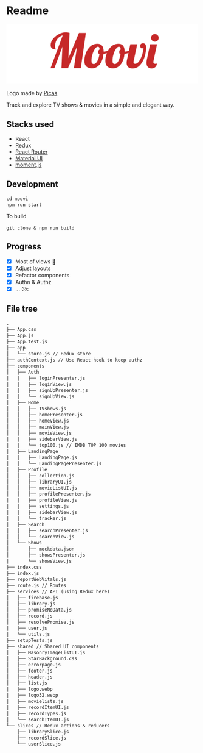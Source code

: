# Readme

![logo](https://raw.githubusercontent.com/saltylemon11/group26_moovi/main/moovi/public/logo.webp)

Logo made by [Picas](https://github.com/djyde/Picas)

Track and explore TV shows & movies in a simple and elegant way. 

## Stacks used 

- React
- Redux
- [React Router](https://reactrouter.com/)
- [Material UI](https://mui.com/)
- [moment.js](https://momentjs.com/)

## Development

```
cd moovi
npm run start
```

To build

```
git clone & npm run build
```

## Progress

- [x] Most of views :tada:
- [x] Adjust layouts
- [x] Refactor components
- [x] Authn & Authz 
- [x] ... 😥:

## File tree

```
.
├── App.css
├── App.js
├── App.test.js
├── app
│   └── store.js // Redux store
├── authContext.js // Use React hook to keep authz
├── components
│   ├── Auth
│   │   ├── loginPresenter.js
│   │   ├── loginView.js
│   │   ├── signUpPresenter.js
│   │   └── signUpView.js
│   ├── Home
│   │   ├── TVshows.js
│   │   ├── homePresenter.js
│   │   ├── homeView.js
│   │   ├── mainView.js
│   │   ├── movieView.js
│   │   ├── sidebarView.js
│   │   └── top100.js // IMDB TOP 100 movies
│   ├── LandingPage
│   │   ├── LandingPage.js
│   │   └── LandingPagePresenter.js
│   ├── Profile
│   │   ├── collection.js
│   │   ├── libraryUI.js
│   │   ├── movieListUI.js
│   │   ├── profilePresenter.js
│   │   ├── profileView.js
│   │   ├── settings.js
│   │   ├── sidebarView.js
│   │   └── tracker.js
│   ├── Search
│   │   ├── searchPresenter.js
│   │   └── searchView.js
│   └── Shows
│       ├── mockdata.json
│       ├── showsPresenter.js
│       └── showsView.js
├── index.css
├── index.js
├── reportWebVitals.js
├── route.js // Routes
├── services // API (using Redux here)
│   ├── firebase.js
│   ├── library.js
│   ├── promiseNoData.js
│   ├── record.js
│   ├── resolvePromise.js
│   ├── user.js
│   └── utils.js
├── setupTests.js
├── shared // Shared UI components
│   ├── MasonryImageListUI.js
│   ├── StarBackground.css
│   ├── errorpage.js
│   ├── footer.js
│   ├── header.js
│   ├── list.js
│   ├── logo.webp
│   ├── logo32.webp
│   ├── movielists.js
│   ├── recordItemUI.js
│   ├── recordTypes.js
│   └── searchItemUI.js
└── slices // Redux actions & reducers
    ├── librarySlice.js
    ├── recordSlice.js
    └── userSlice.js
```
